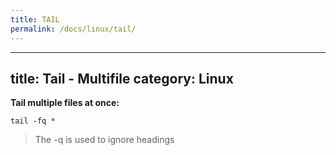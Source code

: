 ```yaml
---
title: TAIL
permalink: /docs/linux/tail/
---
```

---
title: Tail - Multifile
category: Linux
---

**Tail multiple files at once:**
```
tail -fq *
```
>The -q is used to ignore headings
